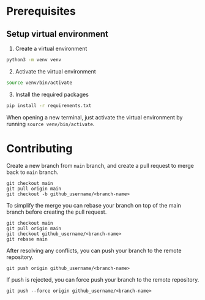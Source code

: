 # Prerequisites

## Setup virtual environment
1. Create a virtual environment
```bash
python3 -m venv venv
```

2. Activate the virtual environment
```bash
source venv/bin/activate
```

3. Install the required packages
```bash
pip install -r requirements.txt
```

When opening a new terminal, just activate the virtual environment by running `source venv/bin/activate`.


# Contributing

Create a new branch from `main` branch, and create a pull request to merge back to `main` branch. 
```
git checkout main
git pull origin main
git checkout -b github_username/<branch-name>
```

To simplify the merge you can rebase your branch on top of the main branch before creating the pull request.
```
git checkout main
git pull origin main
git checkout github_username/<branch-name>
git rebase main
```

After resolving any conflicts, you can push your branch to the remote repository.
```
git push origin github_username/<branch-name>
```

If push is rejected, you can force push your branch to the remote repository.
```
git push --force origin github_username/<branch-name>
```

